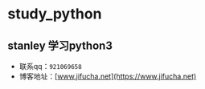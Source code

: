 # study_python

## stanley 学习python3

- 联系qq：`921069658`
- 博客地址：[www.jifucha.net](https://www.jifucha.net)
